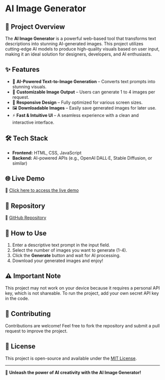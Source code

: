 # AI Image Generator

## 🚀 Project Overview
The **AI Image Generator** is a powerful web-based tool that transforms text descriptions into stunning AI-generated images. This project utilizes cutting-edge AI models to produce high-quality visuals based on user input, making it an ideal solution for designers, developers, and AI enthusiasts.

## ✨ Features
- 🔹 **AI-Powered Text-to-Image Generation** – Converts text prompts into stunning visuals.
- 🎨 **Customizable Image Output** – Users can generate 1 to 4 images per request.
- 📱 **Responsive Design** – Fully optimized for various screen sizes.
- 🖼️ **Downloadable Images** – Easily save generated images for later use.
- ⚡ **Fast & Intuitive UI** – A seamless experience with a clean and interactive interface.

## 🛠️ Tech Stack
- **Frontend:** HTML, CSS, JavaScript
- **Backend:** AI-powered APIs (e.g., OpenAI DALL·E, Stable Diffusion, or similar)

## 🌐 Live Demo
🔗 [Click here to access the live demo](http://127.0.0.1:5501/?#)

## 📂 Repository
🔗 [GitHub Repository](https://github.com/jatavscript/Ai-ImageGenerator/tree/main)

## 📌 How to Use
1. Enter a descriptive text prompt in the input field.
2. Select the number of images you want to generate (1-4).
3. Click the **Generate** button and wait for AI processing.
4. Download your generated images and enjoy!

## ⚠️ Important Note
This project may not work on your device because it requires a personal API key, which is not shareable. To run the project, add your own secret API key in the code.

## 📩 Contributing
Contributions are welcome! Feel free to fork the repository and submit a pull request to improve the project.

## 📜 License
This project is open-source and available under the [MIT License](LICENSE).

---
🚀 **Unleash the power of AI creativity with the AI Image Generator!**
